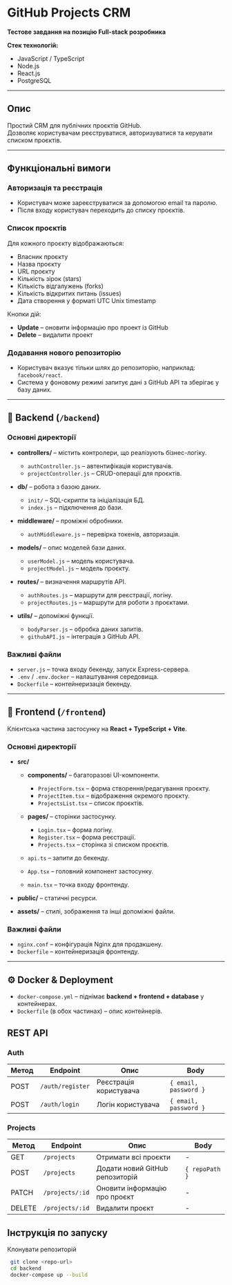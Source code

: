 # GitHub Projects CRM

**Тестове завдання на позицію Full-stack розробника**

**Стек технологій:**

- JavaScript / TypeScript
- Node.js
- React.js
- PostgreSQL

---

## Опис

Простий CRM для публічних проєктів GitHub.  
Дозволяє користувачам реєструватися, авторизуватися та керувати списком проєктів.

---

## Функціональні вимоги

### Авторизація та реєстрація

- Користувач може зареєструватися за допомогою email та паролю.
- Після входу користувач переходить до списку проєктів.

### Список проєктів

Для кожного проєкту відображаються:

- Власник проєкту
- Назва проєкту
- URL проєкту
- Кількість зірок (stars)
- Кількість відгалужень (forks)
- Кількість відкритих питань (issues)
- Дата створення у форматі UTC Unix timestamp

Кнопки дій:

- **Update** – оновити інформацію про проект із GitHub
- **Delete** – видалити проект

### Додавання нового репозиторію

- Користувач вказує тільки шлях до репозиторію, наприклад: `facebook/react`.
- Система у фоновому режимі запитує дані з GitHub API та зберігає у базу даних.

---

## 📂 Backend (`/backend`)

### Основні директорії

- **controllers/** – містить контролери, що реалізують бізнес-логіку.

  - `authController.js` – автентифікація користувачів.
  - `projectController.js` – CRUD-операції для проєктів.

- **db/** – робота з базою даних.

  - `init/` – SQL-скрипти та ініціалізація БД.
  - `index.js` – підключення до бази.

- **middleware/** – проміжні обробники.

  - `authMiddleware.js` – перевірка токенів, авторизація.

- **models/** – опис моделей бази даних.

  - `userModel.js` – модель користувача.
  - `projectModel.js` – модель проєкту.

- **routes/** – визначення маршрутів API.

  - `authRoutes.js` – маршрути для реєстрації, логіну.
  - `projectRoutes.js` – маршрути для роботи з проєктами.

- **utils/** – допоміжні функції.
  - `bodyParser.js` – обробка даних запитів.
  - `githubAPI.js` – інтеграція з GitHub API.

### Важливі файли

- `server.js` – точка входу бекенду, запуск Express-сервера.
- `.env` / `.env.docker` – налаштування середовища.
- `Dockerfile` – контейнеризація бекенду.

---

## 📂 Frontend (`/frontend`)

Клієнтська частина застосунку на **React + TypeScript + Vite**.

### Основні директорії

- **src/**

  - **components/** – багаторазові UI-компоненти.

    - `ProjectForm.tsx` – форма створення/редагування проєкту.
    - `ProjectItem.tsx` – відображення окремого проєкту.
    - `ProjectsList.tsx` – список проєктів.

  - **pages/** – сторінки застосунку.

    - `Login.tsx` – форма логіну.
    - `Register.tsx` – форма реєстрації.
    - `Projects.tsx` – сторінка зі списком проєктів.

  - `api.ts` – запити до бекенду.
  - `App.tsx` – головний компонент застосунку.
  - `main.tsx` – точка входу фронтенду.

- **public/** – статичні ресурси.
- **assets/** – стилі, зображення та інші допоміжні файли.

### Важливі файли

- `nginx.conf` – конфігурація Nginx для продакшену.
- `Dockerfile` – контейнеризація фронтенду.

---

## ⚙️ Docker & Deployment

- `docker-compose.yml` – піднімає **backend + frontend + database** у контейнерах.
- `Dockerfile` (в обох частинах) – опис контейнерів.

## REST API

### Auth

| Метод | Endpoint         | Опис                   | Body                  |
| ----- | ---------------- | ---------------------- | --------------------- |
| POST  | `/auth/register` | Реєстрація користувача | `{ email, password }` |
| POST  | `/auth/login`    | Логін користувача      | `{ email, password }` |

### Projects

| Метод  | Endpoint        | Опис                            | Body           |
| ------ | --------------- | ------------------------------- | -------------- |
| GET    | `/projects`     | Отримати всі проєкти            | -              |
| POST   | `/projects`     | Додати новий GitHub репозиторій | `{ repoPath }` |
| PATCH  | `/projects/:id` | Оновити інформацію про проєкт   | -              |
| DELETE | `/projects/:id` | Видалити проєкт                 | -              |

## Інструкція по запуску

Клонувати репозиторій

```bash
 git clone <repo-url>
 cd backend
 docker-compose up --build

```
